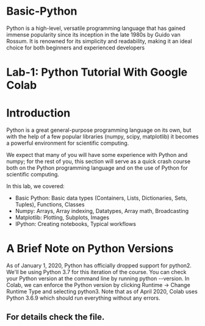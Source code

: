 # Basic-Python
Python is a high-level, versatile programming language that has gained immense popularity since its inception in the late 1980s by Guido van Rossum. It is renowned for its simplicity and readability, making it an ideal choice for both beginners and experienced developers

# Lab-1: Python Tutorial With Google Colab
# Introduction
Python is a great general-purpose programming language on its own, but with the help of a few popular libraries (numpy, scipy, matplotlib) it becomes a powerful environment for scientific computing.

We expect that many of you will have some experience with Python and numpy; for the rest of you, this section will serve as a quick crash course both on the Python programming language and on the use of Python for scientific computing.

In this lab, we covered:

* Basic Python: Basic data types (Containers, Lists, Dictionaries, Sets, Tuples), Functions, Classes
* Numpy: Arrays, Array indexing, Datatypes, Array math, Broadcasting
* Matplotlib: Plotting, Subplots, Images
* IPython: Creating notebooks, Typical workflows

# A Brief Note on Python Versions
As of January 1, 2020, Python has officially dropped support for python2. We'll be using Python 3.7 for this iteration of the course. You can check your Python version at the command line by running python --version. In Colab, we can enforce the Python version by clicking Runtime -> Change Runtime Type and selecting python3. Note that as of April 2020, Colab uses Python 3.6.9 which should run everything without any errors.

## For details check the file.

